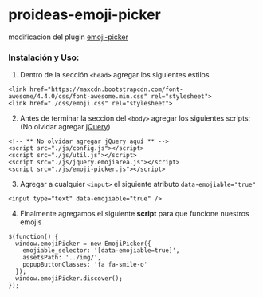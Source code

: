 # proideas-emoji-picker

modificacion del plugin [emoji-picker](https://github.com/OneSignal/emoji-picker/)

### Instalación y Uso:

1. Dentro de la sección `<head>` agregar los siguientes estilos

  ```
  <link href="https://maxcdn.bootstrapcdn.com/font-awesome/4.4.0/css/font-awesome.min.css" rel="stylesheet">
  <link href="./css/emoji.css" rel="stylesheet">
  ```

2. Antes de terminar la seccion del `<body>` agregar los siguientes scripts: (No olvidar agregar [jQuery](http://jquery.com/download/))

  ```
  <!-- ** No olvidar agregar jQuery aquí ** -->
  <script src="./js/config.js"></script>
  <script src="./js/util.js"></script>
  <script src="./js/jquery.emojiarea.js"></script>
  <script src="./js/emoji-picker.js"></script>
  ```

3. Agregar a cualquier `<input>` el siguiente atributo `data-emojiable="true"`

  ```
  <input type="text" data-emojiable="true" />
  ```

4. Finalmente agregamos el siguiente **script** para que funcione nuestros emojis

  ```
  $(function() {
    window.emojiPicker = new EmojiPicker({
      emojiable_selector: '[data-emojiable=true]',
      assetsPath: '../img/',
      popupButtonClasses: 'fa fa-smile-o'
    });
    window.emojiPicker.discover();
  });
  ```
